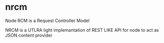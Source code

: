 nrcm
====

Node RCM is a Request Controller Model

NRCM is a UTLRA light implemantation of REST LIKE API for node to act as JSON content provider
